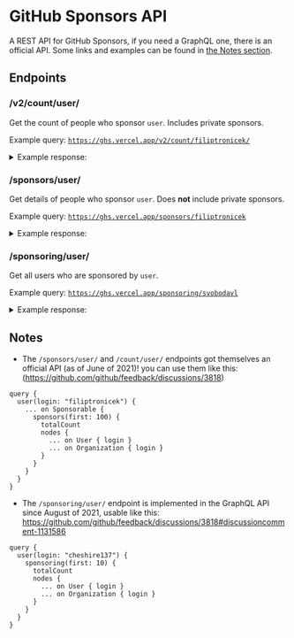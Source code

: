 # GitHub Sponsors API
A REST API for GitHub Sponsors, if you need a GraphQL one, there is an official API. Some links and examples can be found in [the Notes section](#notes).

## Endpoints

### /v2/count/user/
Get the count of people who sponsor `user`. Includes private sponsors.

Example query: [`https://ghs.vercel.app/v2/count/filiptronicek/`](https://ghs.vercel.app/v2/count/filiptronicek)

<details>
<summary>
  Example response:
</summary>

```json
{
  "status": "success",
  "sponsors": {
    "current": 4,
    "past": 10
  }
}
```
</details>

### /sponsors/user/
Get details of people who sponsor `user`. Does **not** include private sponsors.

Example query: [`https://ghs.vercel.app/sponsors/filiptronicek`](https://ghs.vercel.app/sponsors/filiptronicek)

<details>
<summary>
  Example response:
</summary>

```json
{
  "sponsors": [
    {
      "handle": "bdougie",
      "avatar": "https://avatars.githubusercontent.com/u/5713670?s=60&v=4",
      "profile": "https://github.com/bdougie",
      "details": {
        "login": "bdougie",
        "id": 5713670,
        "node_id": "MDQ6VXNlcjU3MTM2NzA=",
        "avatar_url": "https://avatars.githubusercontent.com/u/5713670?v=4",
        "gravatar_id": "",
        "url": "https://api.github.com/users/bdougie",
        "html_url": "https://github.com/bdougie",
        "followers_url": "https://api.github.com/users/bdougie/followers",
        "following_url": "https://api.github.com/users/bdougie/following{/other_user}",
        "gists_url": "https://api.github.com/users/bdougie/gists{/gist_id}",
        "starred_url": "https://api.github.com/users/bdougie/starred{/owner}{/repo}",
        "subscriptions_url": "https://api.github.com/users/bdougie/subscriptions",
        "organizations_url": "https://api.github.com/users/bdougie/orgs",
        "repos_url": "https://api.github.com/users/bdougie/repos",
        "events_url": "https://api.github.com/users/bdougie/events{/privacy}",
        "received_events_url": "https://api.github.com/users/bdougie/received_events",
        "type": "User",
        "site_admin": true,
        "name": "Brian Douglas",
        "company": "GitHub",
        "blog": "https://bdougie.live",
        "location": "Oakland, CA",
        "email": null,
        "hireable": null,
        "bio": "Making open-source accessible with  @open-sauced (he/him)",
        "twitter_username": "bdougieYO",
        "public_repos": 358,
        "public_gists": 28,
        "followers": 1023,
        "following": 161,
        "created_at": "2013-10-17T22:25:29Z",
        "updated_at": "2021-02-07T14:45:40Z"
      }
    },
    {
      "handle": "svobodavl",
      "avatar": "https://avatars.githubusercontent.com/u/58887042?s=60&v=4",
      "profile": "https://github.com/svobodavl",
      "details": {
        "login": "svobodavl",
        "id": 58887042,
        "node_id": "MDQ6VXNlcjU4ODg3MDQy",
        "avatar_url": "https://avatars.githubusercontent.com/u/58887042?v=4",
        "gravatar_id": "",
        "url": "https://api.github.com/users/svobodavl",
        "html_url": "https://github.com/svobodavl",
        "followers_url": "https://api.github.com/users/svobodavl/followers",
        "following_url": "https://api.github.com/users/svobodavl/following{/other_user}",
        "gists_url": "https://api.github.com/users/svobodavl/gists{/gist_id}",
        "starred_url": "https://api.github.com/users/svobodavl/starred{/owner}{/repo}",
        "subscriptions_url": "https://api.github.com/users/svobodavl/subscriptions",
        "organizations_url": "https://api.github.com/users/svobodavl/orgs",
        "repos_url": "https://api.github.com/users/svobodavl/repos",
        "events_url": "https://api.github.com/users/svobodavl/events{/privacy}",
        "received_events_url": "https://api.github.com/users/svobodavl/received_events",
        "type": "User",
        "site_admin": false,
        "name": "Vláďa Svoboda",
        "company": null,
        "blog": "vladja.itch.io/",
        "location": "Prague, Czech Republic",
        "email": null,
        "hireable": true,
        "bio": null,
        "twitter_username": "vlada_svoboda",
        "public_repos": 7,
        "public_gists": 0,
        "followers": 8,
        "following": 9,
        "created_at": "2019-12-14T16:56:34Z",
        "updated_at": "2021-02-04T15:53:59Z"
      }
    },
    {
      "handle": "kahy9",
      "avatar": "https://avatars.githubusercontent.com/u/48121432?s=60&v=4",
      "profile": "https://github.com/kahy9",
      "details": {
        "login": "kahy9",
        "id": 48121432,
        "node_id": "MDQ6VXNlcjQ4MTIxNDMy",
        "avatar_url": "https://avatars.githubusercontent.com/u/48121432?v=4",
        "gravatar_id": "",
        "url": "https://api.github.com/users/kahy9",
        "html_url": "https://github.com/kahy9",
        "followers_url": "https://api.github.com/users/kahy9/followers",
        "following_url": "https://api.github.com/users/kahy9/following{/other_user}",
        "gists_url": "https://api.github.com/users/kahy9/gists{/gist_id}",
        "starred_url": "https://api.github.com/users/kahy9/starred{/owner}{/repo}",
        "subscriptions_url": "https://api.github.com/users/kahy9/subscriptions",
        "organizations_url": "https://api.github.com/users/kahy9/orgs",
        "repos_url": "https://api.github.com/users/kahy9/repos",
        "events_url": "https://api.github.com/users/kahy9/events{/privacy}",
        "received_events_url": "https://api.github.com/users/kahy9/received_events",
        "type": "User",
        "site_admin": false,
        "name": "Josef Kahoun",
        "company": "@MicrosoftSTC",
        "blog": "",
        "location": "Czech Republic",
        "email": null,
        "hireable": null,
        "bio": null,
        "twitter_username": "kahy_dot_sh",
        "public_repos": 14,
        "public_gists": 0,
        "followers": 11,
        "following": 18,
        "created_at": "2019-03-01T09:36:36Z",
        "updated_at": "2021-02-03T19:10:30Z"
      }
    },
    {
      "handle": "kdaigle",
      "avatar": "https://avatars.githubusercontent.com/u/2501?s=60&v=4",
      "profile": "https://github.com/kdaigle",
      "details": {
        "login": "kdaigle",
        "id": 2501,
        "node_id": "MDQ6VXNlcjI1MDE=",
        "avatar_url": "https://avatars.githubusercontent.com/u/2501?v=4",
        "gravatar_id": "",
        "url": "https://api.github.com/users/kdaigle",
        "html_url": "https://github.com/kdaigle",
        "followers_url": "https://api.github.com/users/kdaigle/followers",
        "following_url": "https://api.github.com/users/kdaigle/following{/other_user}",
        "gists_url": "https://api.github.com/users/kdaigle/gists{/gist_id}",
        "starred_url": "https://api.github.com/users/kdaigle/starred{/owner}{/repo}",
        "subscriptions_url": "https://api.github.com/users/kdaigle/subscriptions",
        "organizations_url": "https://api.github.com/users/kdaigle/orgs",
        "repos_url": "https://api.github.com/users/kdaigle/repos",
        "events_url": "https://api.github.com/users/kdaigle/events{/privacy}",
        "received_events_url": "https://api.github.com/users/kdaigle/received_events",
        "type": "User",
        "site_admin": true,
        "name": "Kyle Daigle",
        "company": "@github ",
        "blog": "www.kyledaigle.com",
        "location": "Tolland, CT",
        "email": null,
        "hireable": null,
        "bio": "Senior Director, Special Projects at @github ",
        "twitter_username": "kdaigle",
        "public_repos": 67,
        "public_gists": 7,
        "followers": 385,
        "following": 6,
        "created_at": "2008-03-07T14:32:21Z",
        "updated_at": "2021-02-09T21:12:22Z"
      }
    }
  ]
}
```
</details>

### /sponsoring/user/
Get all users who are sponsored by `user`.

Example query: [`https://ghs.vercel.app/sponsoring/svobodavl`](https://ghs.vercel.app/sponsoring/svobodavl)

<details>
<summary>
  Example response:
</summary>

```json
{
  "sponsorees": [
    {
      "handle": "filiptronicek",
      "avatar": "https://avatars.githubusercontent.com/u/29888641?s=88&u=152b134e3e6e3d003ecd55fdde31c4171144c771&v=4",
      "profile": "https://github.com/filiptronicek"
    }
  ]
}
```
</details>

## Notes
- The `/sponsors/user/` and `/count/user/` endpoints got themselves an official API (as of June of 2021)! you can use them like this: (https://github.com/github/feedback/discussions/3818)

```gql
query {
  user(login: "filiptronicek") {
    ... on Sponsorable {
      sponsors(first: 100) {
        totalCount
        nodes {
          ... on User { login }
          ... on Organization { login }
        }
      }
    }
  }
}
```
- The `/sponsoring/user/` endpoint is implemented in the GraphQL API since August of 2021, usable like this: https://github.com/github/feedback/discussions/3818#discussioncomment-1131586

```gql
query {
  user(login: "cheshire137") {
    sponsoring(first: 10) {
      totalCount
      nodes {
        ... on User { login }
        ... on Organization { login }
      }
    }
  }
}
```
